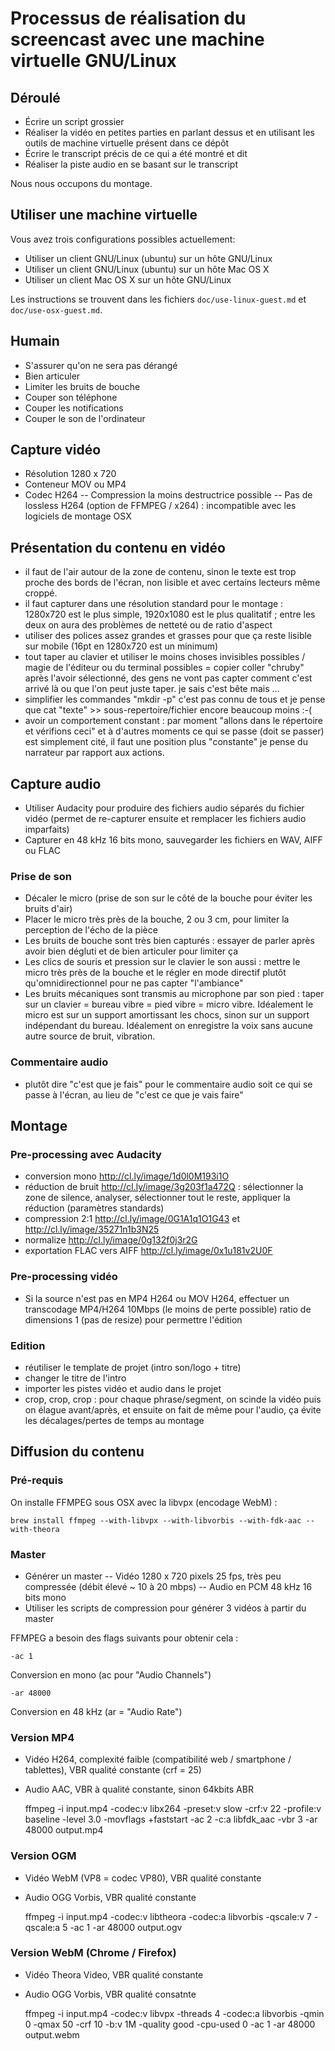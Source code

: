 # Processus de réalisation du screencast avec une machine virtuelle GNU/Linux

## Déroulé

- Écrire un script grossier
- Réaliser la vidéo en petites parties en parlant dessus et en utilisant
les outils de machine virtuelle présent dans ce dépôt
- Écrire le transcript précis de ce qui a été montré et dit
- Réaliser la piste audio en se basant sur le transcript

Nous nous occupons du montage.

## Utiliser une machine virtuelle

Vous avez trois configurations possibles actuellement:

- Utiliser un client GNU/Linux (ubuntu) sur un hôte GNU/Linux
- Utiliser un client GNU/Linux (ubuntu) sur un hôte Mac OS X
- Utiliser un client Mac OS X sur un hôte GNU/Linux

Les instructions se trouvent dans les fichiers `doc/use-linux-guest.md` et
`doc/use-osx-guest.md`.

## Humain

- S'assurer qu'on ne sera pas dérangé
- Bien articuler
- Limiter les bruits de bouche
- Couper son téléphone
- Couper les notifications
- Couper le son de l'ordinateur

## Capture vidéo

- Résolution 1280 x 720
- Conteneur MOV ou MP4
- Codec H264
-- Compression la moins destructrice possible
-- Pas de lossless H264 (option de FFMPEG / x264) : incompatible avec les logiciels de montage OSX

## Présentation du contenu en vidéo

- il faut de l'air autour de la zone de contenu, sinon le texte est trop proche des bords de l'écran, non lisible et avec certains lecteurs même croppé.
- il faut capturer dans une résolution standard pour le montage : 1280x720 est le plus simple, 1920x1080 est le plus qualitatif ; entre les deux on aura des problèmes de netteté ou de ratio d'aspect
- utiliser des polices assez grandes et grasses pour que ça reste lisible sur mobile (16pt en 1280x720 est un minimum)
- tout taper au clavier et utiliser le moins choses invisibles possibles / magie de l'éditeur ou du terminal possibles = copier coller "chruby" après l'avoir sélectionné, des gens ne vont pas capter comment c'est arrivé là ou que l'on peut juste taper. je sais c'est bête mais ...
- simplifier les commandes "mkdir -p" c'est pas connu de tous et je pense que cat "texte" >> sous-repertoire/fichier encore beaucoup moins :-(
- avoir un comportement constant : par moment "allons dans le répertoire et vérifions ceci" et à d'autres moments ce qui se passe (doit se passer) est simplement cité, il faut une position plus "constante" je pense du narrateur par rapport aux actions.

## Capture audio

- Utiliser Audacity pour produire des fichiers audio séparés du fichier vidéo (permet de re-capturer ensuite et remplacer les fichiers audio imparfaits)
- Capturer en 48 kHz 16 bits mono, sauvegarder les fichiers en WAV, AIFF ou FLAC

### Prise de son

- Décaler le micro (prise de son sur le côté de la bouche pour éviter les bruits d'air)
- Placer le micro très près de la bouche, 2 ou 3 cm, pour limiter la perception de l'écho de la pièce
- Les bruits de bouche sont très bien capturés : essayer de parler après avoir bien dégluti et de bien articuler pour limiter ça
- Les clics de souris et pression sur le clavier le son aussi : mettre le micro très près de la bouche et le régler en mode directif plutôt qu'omnidirectionnel pour ne pas capter "l'ambiance"
- Les bruits mécaniques sont transmis au microphone par son pied : taper sur un clavier = bureau vibre = pied vibre = micro vibre. Idéalement le micro est sur un support amortissant les chocs, sinon sur un support indépendant du bureau. Idéalement on enregistre la voix sans aucune autre source de bruit, vibration.

### Commentaire audio

- plutôt dire "c'est que je fais" pour le commentaire audio soit ce qui se passe à l'écran, au lieu de "c'est ce que je vais faire"

## Montage

### Pre-processing avec Audacity

- conversion mono http://cl.ly/image/1d0l0M193i1O
- réduction de bruit http://cl.ly/image/3g203f1a472Q : sélectionner la zone de silence, analyser, sélectionner tout le reste, appliquer la réduction (paramètres standards)
- compression 2:1 http://cl.ly/image/0G1A1q1O1G43 et http://cl.ly/image/35271n1b3N25
- normalize http://cl.ly/image/0g132f0j3r2G
- exportation FLAC vers AIFF http://cl.ly/image/0x1u181v2U0F

### Pre-processing vidéo

- Si la source n'est pas en MP4 H264 ou MOV H264, effectuer un transcodage MP4/H264 10Mbps (le moins de perte possible) ratio de dimensions 1 (pas de resize) pour permettre l'édition


### Edition

- réutiliser le template de projet (intro son/logo + titre)
- changer le titre de l'intro
- importer les pistes vidéo et audio dans le projet
- crop, crop, crop : pour chaque phrase/segment, on scinde la vidéo puis on élague avant/après, et ensuite on fait de même pour l'audio, ça évite les décalages/pertes de temps au montage

## Diffusion du contenu

### Pré-requis

On installe FFMPEG sous OSX avec la libvpx (encodage WebM) :

    brew install ffmpeg --with-libvpx --with-libvorbis --with-fdk-aac --with-theora

### Master

- Générer un master
-- Vidéo 1280 x 720 pixels 25 fps, très peu compressée (débit élevé ~ 10 à 20 mbps)
-- Audio en PCM 48 kHz 16 bits mono
- Utiliser les scripts de compression pour générer 3 vidéos à partir du master

FFMPEG a besoin des flags suivants pour obtenir cela :

    -ac 1

Conversion en mono (ac pour "Audio Channels")

    -ar 48000

Conversion en 48 kHz (ar = "Audio Rate")

### Version MP4

- Vidéo H264, complexité faible (compatibilité web / smartphone / tablettes), VBR qualité constante (crf = 25)
- Audio AAC, VBR à qualité constante, sinon 64kbits ABR

    ffmpeg -i input.mp4 -codec:v libx264 -preset:v slow -crf:v 22 -profile:v baseline -level 3.0 -movflags +faststart -ac 2 -c:a libfdk_aac -vbr 3 -ar 48000 output.mp4

### Version OGM

- Vidéo WebM (VP8 = codec VP80), VBR qualité constante
- Audio OGG Vorbis, VBR qualité constante

    ffmpeg -i input.mp4 -codec:v libtheora -codec:a libvorbis -qscale:v 7 -qscale:a 5 -ac 1 -ar 48000 output.ogv

### Version WebM (Chrome / Firefox)

- Vidéo Theora Video, VBR qualité constante
- Audio OGG Vorbis, VBR qualité consatnte

    ffmpeg -i input.mp4 -codec:v libvpx -threads 4 -codec:a libvorbis -qmin 0 -qmax 50 -crf 10 -b:v 1M -quality good -cpu-used 0 -ac 1 -ar 48000 output.webm
